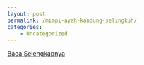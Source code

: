 ```yaml
---
layout: post
permalink: /mimpi-ayah-kandung-selingkuh/
categories:
    - Uncategorized
---
```


[Baca Selengkapnya](/05)